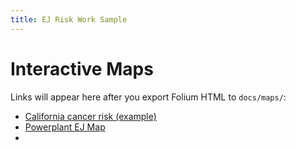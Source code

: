 ```yaml
---
title: EJ Risk Work Sample
---
```


# Interactive Maps
Links will appear here after you export Folium HTML to `docs/maps/`:

- [California cancer risk (example)](maps/ca_cancer_risk.html)
- [Powerplant EJ Map](maps/Powerplant%20(test).html)
- 